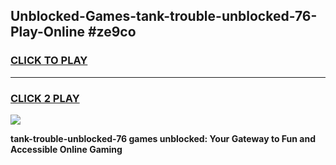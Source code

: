 
## Unblocked-Games-tank-trouble-unblocked-76-Play-Online #ze9co
<h3>
<a href="https://news.freeplayer.one?title=tank-trouble-unblocked-76&ref=3">CLICK TO PLAY</a></h3>
<hr>

<h3>
<a href="https://news.freeplayer.one?title=tank-trouble-unblocked-76&ref=3">CLICK 2 PLAY</a>
  
</h3>

<a href="https://news.freeplayer.one?title=tank-trouble-unblocked-76&ref=3"><img src="https://clearcache.store/games.png"></a>


**tank-trouble-unblocked-76 games unblocked: Your Gateway to Fun and Accessible Online Gaming**
